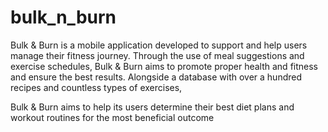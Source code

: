 # bulk_n_burn

Bulk & Burn is a mobile application developed to support and help users manage
their fitness journey. Through the use of meal suggestions and exercise schedules,
Bulk & Burn aims to promote proper health and fitness and ensure the best results.
Alongside a database with over a hundred recipes and countless types of exercises,

Bulk & Burn aims to help its users determine their best diet plans and workout
routines for the most beneficial outcome

